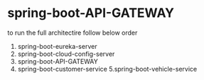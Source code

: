 # spring-boot-API-GATEWAY
to run the full architectire follow below order
1. spring-boot-eureka-server
2. spring-boot-cloud-config-server
3. spring-boot-API-GATEWAY
4. spring-boot-customer-service
5.spring-boot-vehicle-service
